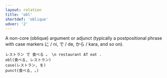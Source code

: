 ```yaml
---
layout: relation
title: 'obl'
shortdef: 'oblique'
udver: '2'
---
```


A non-core (oblique) argument or adjunct (typically a postpositional phrase with case markers に / ni, で / de, から / kara, and so on).

~~~ sdparse
レストラン で 食べる 。 \n restaurant AT eat .
obl(食べる, レストラン)
case(レストラン, を)
punct(食べる, 。)
~~~
<!-- Interlanguage links updated Po 11. listopadu 2024, 20:11:15 CET -->
